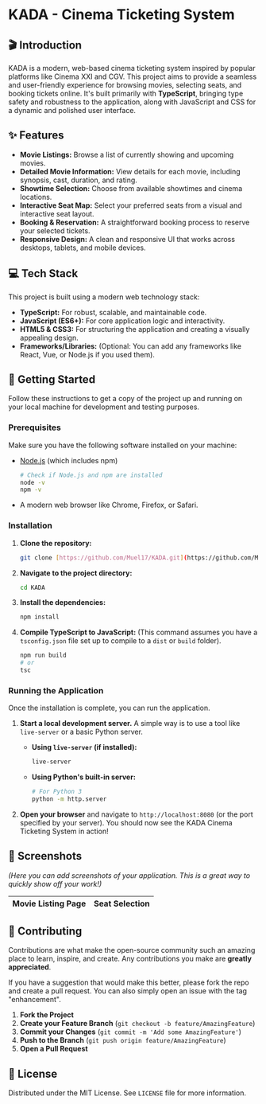# KADA - Cinema Ticketing System


## 🎬 Introduction

KADA is a modern, web-based cinema ticketing system inspired by popular platforms like Cinema XXI and CGV. This project aims to provide a seamless and user-friendly experience for browsing movies, selecting seats, and booking tickets online. It's built primarily with **TypeScript**, bringing type safety and robustness to the application, along with JavaScript and CSS for a dynamic and polished user interface.

## ✨ Features

* **Movie Listings:** Browse a list of currently showing and upcoming movies.
* **Detailed Movie Information:** View details for each movie, including synopsis, cast, duration, and rating.
* **Showtime Selection:** Choose from available showtimes and cinema locations.
* **Interactive Seat Map:** Select your preferred seats from a visual and interactive seat layout.
* **Booking & Reservation:** A straightforward booking process to reserve your selected tickets.
* **Responsive Design:** A clean and responsive UI that works across desktops, tablets, and mobile devices.

## 💻 Tech Stack

This project is built using a modern web technology stack:

* **TypeScript:** For robust, scalable, and maintainable code.
* **JavaScript (ES6+):** For core application logic and interactivity.
* **HTML5 & CSS3:** For structuring the application and creating a visually appealing design.
* **Frameworks/Libraries:** (Optional: You can add any frameworks like React, Vue, or Node.js if you used them).

## 🚀 Getting Started

Follow these instructions to get a copy of the project up and running on your local machine for development and testing purposes.

### Prerequisites

Make sure you have the following software installed on your machine:

* [Node.js](https://nodejs.org/) (which includes npm)
    ```bash
    # Check if Node.js and npm are installed
    node -v
    npm -v
    ```
* A modern web browser like Chrome, Firefox, or Safari.

### Installation

1.  **Clone the repository:**
    ```bash
    git clone [https://github.com/Muel17/KADA.git](https://github.com/Muel17/KADA.git)
    ```

2.  **Navigate to the project directory:**
    ```bash
    cd KADA
    ```

3.  **Install the dependencies:**
    ```bash
    npm install
    ```

4.  **Compile TypeScript to JavaScript:**
    (This command assumes you have a `tsconfig.json` file set up to compile to a `dist` or `build` folder).
    ```bash
    npm run build
    # or
    tsc
    ```

### Running the Application

Once the installation is complete, you can run the application.

1.  **Start a local development server.** A simple way is to use a tool like `live-server` or a basic Python server.
    * **Using `live-server` (if installed):**
        ```bash
        live-server
        ```
    * **Using Python's built-in server:**
        ```bash
        # For Python 3
        python -m http.server
        ```

2.  **Open your browser** and navigate to `http://localhost:8080` (or the port specified by your server). You should now see the KADA Cinema Ticketing System in action!

## 📸 Screenshots

*(Here you can add screenshots of your application. This is a great way to quickly show off your work!)*

| Movie Listing Page | Seat Selection |
| :---: | :---: |


## 🤝 Contributing

Contributions are what make the open-source community such an amazing place to learn, inspire, and create. Any contributions you make are **greatly appreciated**.

If you have a suggestion that would make this better, please fork the repo and create a pull request. You can also simply open an issue with the tag "enhancement".

1.  **Fork the Project**
2.  **Create your Feature Branch** (`git checkout -b feature/AmazingFeature`)
3.  **Commit your Changes** (`git commit -m 'Add some AmazingFeature'`)
4.  **Push to the Branch** (`git push origin feature/AmazingFeature`)
5.  **Open a Pull Request**

## 📜 License

Distributed under the MIT License. See `LICENSE` file for more information.
